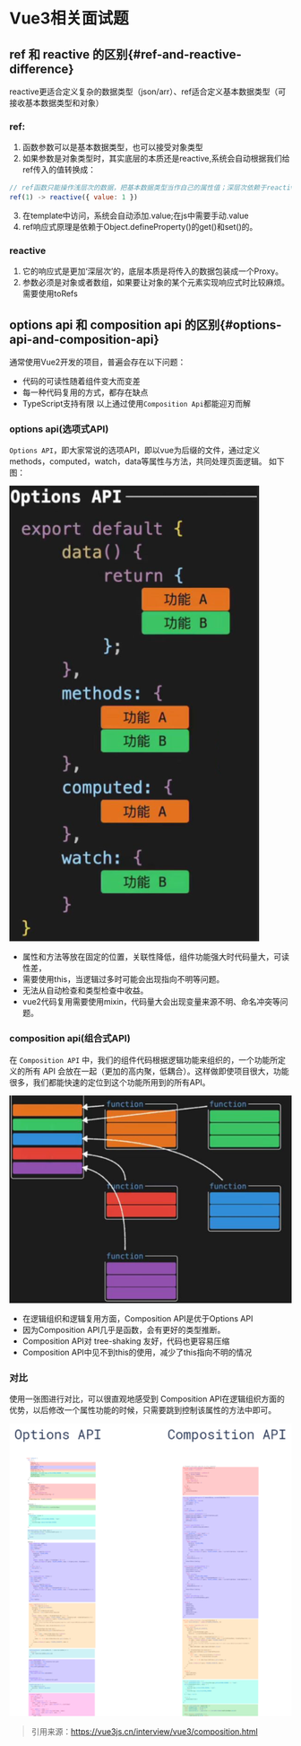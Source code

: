 # Vue3相关面试题

## ref 和 reactive 的区别{#ref-and-reactive-difference}

reactive更适合定义复杂的数据类型（json/arr）、ref适合定义基本数据类型（可接收基本数据类型和对象）

### ref:

1. 函数参数可以是基本数据类型，也可以接受对象类型
2. 如果参数是对象类型时，其实底层的本质还是reactive,系统会自动根据我们给ref传入的值转换成：
```js
// ref函数只能操作浅层次的数据，把基本数据类型当作自己的属性值；深层次依赖于reactive
ref(1) -> reactive({ value: 1 })
```
3. 在template中访问，系统会自动添加.value;在js中需要手动.value
4. ref响应式原理是依赖于Object.defineProperty()的get()和set()的。

### reactive

1. 它的响应式是更加‘深层次’的，底层本质是将传入的数据包装成一个Proxy。
2. 参数必须是对象或者数组，如果要让对象的某个元素实现响应式时比较麻烦。需要使用toRefs

## options api 和 composition api 的区别{#options-api-and-composition-api}

通常使用Vue2开发的项目，普遍会存在以下问题：

- 代码的可读性随着组件变大而变差
- 每一种代码复用的方式，都存在缺点
- TypeScript支持有限
以上通过使用`Composition Api`都能迎刃而解

### options api(选项式API)
`Options API`，即大家常说的选项API，即以vue为后缀的文件，通过定义methods，computed，watch，data等属性与方法，共同处理页面逻辑。
如下图：

![optionsApi](/images/options-api.png)

- 属性和方法等放在固定的位置，关联性降低，组件功能强大时代码量大，可读性差，
- 需要使用this，当逻辑过多时可能会出现指向不明等问题。
- 无法从自动检查和类型检查中收益。
- vue2代码复用需要使用mixin，代码量大会出现变量来源不明、命名冲突等问题。

### composition api(组合式API)

在 `Composition API` 中，我们的组件代码根据逻辑功能来组织的，一个功能所定义的所有 API 会放在一起（更加的高内聚，低耦合）。这样做即使项目很大，功能很多，我们都能快速的定位到这个功能所用到的所有API。

![compositionApi](/images/composition-api.png)

- 在逻辑组织和逻辑复用方面，Composition API是优于Options API
- 因为Composition API几乎是函数，会有更好的类型推断。
- Composition API对 tree-shaking 友好，代码也更容易压缩
- Composition API中见不到this的使用，减少了this指向不明的情况

### 对比

使用一张图进行对比，可以很直观地感受到 Composition API在逻辑组织方面的优势，以后修改一个属性功能的时候，只需要跳到控制该属性的方法中即可。

![contrast](/images/api-contrast.png)


> 引用来源：https://vue3js.cn/interview/vue3/composition.html